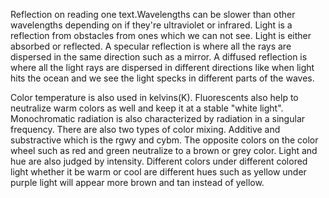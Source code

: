 Reflection on reading one text.Wavelengths can be slower than other wavelengths depending on if they're ultraviolet or infrared. Light is a reflection from obstacles from ones which we can not see. Light is either absorbed or reflected. A specular reflection is where all the rays are dispersed in the same direction such as a mirror. A diffused reflection is where all the light rays are dispersed in different directions like when light hits the ocean and we see the light specks in different parts of the waves.

Color temperature is also used in kelvins(K). Fluorescents also help to neutralize warm colors as well and keep it at a stable "white light". Monochromatic radiation is also characterized by radiation in a singular frequency. There are also two types of color mixing. Additive and substractive which is the rgwy and cybm. The opposite colors on the color wheel such as red and green neutralize to a brown or grey color. Light and hue are also judged by intensity. Different colors under different colored light whether it be warm or cool are different hues such as yellow under purple light will appear more brown and tan instead of yellow.
